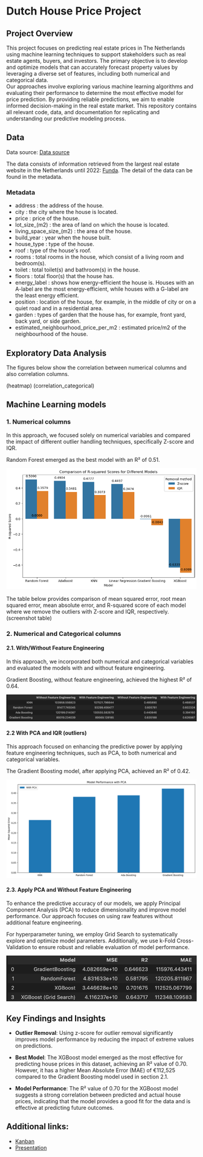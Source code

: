 # Dutch House Price Project

## Project Overview

This project focuses on predicting real estate prices in The Netherlands using machine learning techniques to support stakeholders such as real estate agents, buyers, and investors. The primary objective is to develop and optimize models that can accurately forecast property values by leveraging a diverse set of features, including both numerical and categorical data. <br> 
Our approaches involve exploring various machine learning algorithms and evaluating their performance to determine the most effective model for price prediction. By providing reliable predictions, we aim to enable informed decision-making in the real estate market. This repository contains all relevant code, data, and documentation for replicating and understanding our predictive modeling process.

## Data
Data source: [Data source](https://www.kaggle.com/datasets/bryan2k19/dutch-house-prices-dataset) 

The data consists of information retrieved from the largest real estate website in the Netherlands until 2022: [Funda](https://www.funda.nl/en/). The detail of the data can be found in the metadata.

### Metadata
- address : the address of the house.
- city : the city where the house is located.
- price : price of the house.
- lot_size_(m2) : the area of land on which the house is located.
- living_space_size_(m2) : the area of the house. 
- build_year : year when the house built.
- house_type : type of the house.
- roof : type of the house's roof. 
- rooms : total rooms in the house, which consist of a living room and bedroom(s).
- toilet : total toilet(s) and bathroom(s) in the house.
- floors : total floor(s) that the house has.
- energy_label : shows how energy-efficient the house is. Houses with an A-label are the most energy-efficient, while houses with a G-label are the least energy efficient.
- position : location of the house, for example, in the middle of city or on a quiet road and in a residential area.
- garden : types of garden that the house has, for example, front yard, back yard, or side garden.
- estimated_neighbourhood_price_per_m2 : estimated price/m2 of the neighbourhood of the house. 

## Exploratory Data Analysis
The figures below show the correlation between numerical columns and also correlation columns.

(heatmap)
(correlation_categorical)

## Machine Learning models
### **1. Numerical columns**
In this approach, we focused solely on numerical variables and compared the impact of different outlier handling techniques, specifically Z-score and IQR.

Random Forest emerged as the best model with an R² of 0.51.

![R_square](/charts/R_squared_score_comparison_numerical.png)

The table below provides comparison of mean squared error, root mean squared error, mean absolute error, and R-squared score of each model where we remove the outliers with Z-score and IQR, respectively.
(screenshot table)

### **2. Numerical and Categorical columns**

#### 2.1. With/Without Feature Engineering
In this approach, we incorporated both numerical and categorical variables and evaluated the models with and without feature engineering.

Gradient Boosting, without feature engineering, achieved the highest R² of 0.64.

![4 model comparison](charts/Df_4model_comparison.png)

#### 2.2 With PCA and IQR (outliers)
This approach focused on enhancing the predictive power by applying feature engineering techniques, such as PCA, to both numerical and categorical variables.

The Gradient Boosting model, after applying PCA, achieved an R² of 0.42.

![barplot](charts/Barplot_4model_comparison.png)

#### 2.3. Apply PCA and Without Feature Engineering
To enhance the predictive accuracy of our models, we apply Principal Component Analysis (PCA) to reduce dimensionality and improve model performance. Our approach focuses on using raw features without additional feature engineering. 

For hyperparameter tuning, we employ Grid Search to systematically explore and optimize model parameters. Additionally, we use k-Fold Cross-Validation to ensure robust and reliable evaluation of model performance.

![final_comparison](charts/Df_4model_comparison_final.png)

## Key Findings and Insights

- **Outlier Removal**: Using z-score for outlier removal significantly improves model performance by reducing the impact of extreme values on predictions.
  
- **Best Model**: The XGBoost model emerged as the most effective for predicting house prices in this dataset, achieving an R² value of 0.70. However, it has a higher Mean Absolute Error (MAE) of €112,525 compared to the Gradient Boosting model used in section 2.1.
  
- **Model Performance**: The R² value of 0.70 for the XGBoost model suggests a strong correlation between predicted and actual house prices, indicating that the model provides a good fit for the data and is effective at predicting future outcomes.


## Additional links:
- [Kanban](https://trello.com/b/VaFoOuYu/kanban-machine-learning)
- [Presentation](https://docs.google.com/presentation/d/1qfcNhSIu0wK0np3_r0tG_urZ6TMGynuDCCXd9tZdQSM/edit?pli=1#slide=id.g10facb75130_0_1464)
